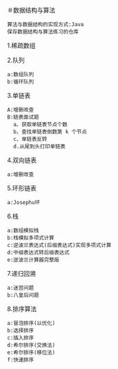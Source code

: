   ＃数据结构与算法

    算法与数据结构的实现方式:Java
    保存数据结构与算法练习的仓库

  1.稀疏数组
  
  2.队列
   
    a:数组队列
    b:循环队列
    
  3.单链表
  
    A:增删改查
    B:链表面试题
      a、获取单链表节点个数
      b、查找单链表倒数第 k 个节点
      c、单链表反转
      d.从尾到头打印单链表
      
   4.双向链表  
   
    a:增删改查
    
   5.环形链表
   
    a:Josephu环
    
   6.栈
   
    a:数组模拟栈
    b:栈模拟多项式计算
    c:逆波兰表达式(后缀表达式)实现多项式计算
    d:中缀表达式转后缀表达式
    e:逆波兰计算器完整版
    
   7.递归回溯
   
    a:迷宫问题
    b:八皇后问题
   
   8.排序算法
    
    a:冒泡排序(以优化)
    b:选择排序
    c:插入排序
    d:希尔排序(交换法)
    e:希尔排序(移位法)
    f:快速排序
   


